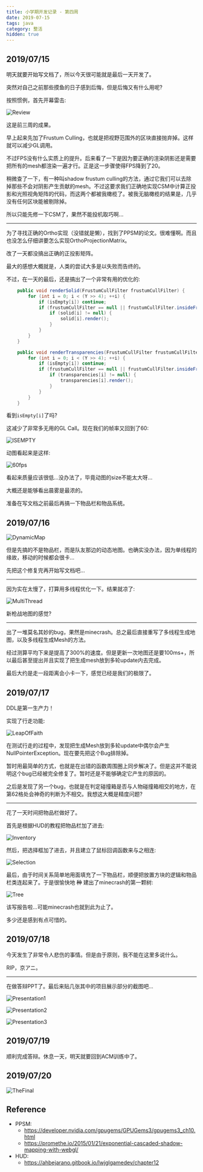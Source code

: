 ```yaml
---
title: 小学期开发记录 - 第四周
date: 2019-07-15
tags: java
category: 整活
hidden: true
---
```


## 2019/07/15

明天就要开始写文档了，所以今天很可能就是最后一天开发了。

突然对自己之前那些摸鱼的日子感到后悔，但是后悔又有什么用呢?

按照惯例，首先开幕雷击:

![Review](Review.png)

这是前三周的成果。

早上起来先加了Frustum Culling，也就是把视野范围外的区块直接抛弃掉。这样就可以减少GL调用。

不过FPS没有什么实质上的提升。后来看了一下是因为要正确的渲染阴影还是需要把所有的mesh都渲染一遍才行。正是这一步骤使得FPS降到了20。

稍微查了一下，有一种叫shadow frustum culling的方法，通过它我们可以去除掉那些不会对阴影产生贡献的mesh。不过这要求我们正确地实现CSM中计算正投影和光照视角矩阵的代码，而这两个都被我橄榄了。被我无脑橄榄的结果是，几乎没有任何区块能被剔除掉。

所以只能先修一下CSM了，果然不能投机取巧啊...

---

为了寻找正确的Ortho实现（没错就是懒），找到了PPSM的论文。很难懂啊。而且也没怎么仔细讲要怎么实现OrthoProjectionMatrix。

改了一天都没搞出正确的正投影矩阵。

最大的感想大概就是，人类的尝试大多是以失败而告终的。

不过，在一天的最后，还是搞出了一个非常有用的优化的:

```java
    public void renderSolid(FrustumCullFilter frustumCullFilter) {
        for (int i = 0; i < (Y >> 4); ++i) {
            if (isEmpty[i]) continue;
            if (frustumCullFilter == null || frustumCullFilter.insideFrustum((x << 4) + (X >> 1), (i << 4) + 8, (z << 4) + (Z >> 1), 13.856406460551018f)) {
                if (solid[i] != null) {
                    solid[i].render();
                }
            }
        }
    }

    public void renderTransparencies(FrustumCullFilter frustumCullFilter) {
        for (int i = 0; i < (Y >> 4); ++i) {
            if (isEmpty[i]) continue;
            if (frustumCullFilter == null || frustumCullFilter.insideFrustum((x << 4) + (X >> 1), (i << 4) + 8, (z << 4) + (Z >> 1), 13.856406460551018f)) {
                if (transparencies[i] != null) {
                    transparencies[i].render();
                }
            }
        }
    }
```

看到`isEmpty[i]`了吗?

这减少了非常多无用的GL Call。现在我们的帧率又回到了60:

![ISEMPTY](ISEMPTY.png)

动图看起来是这样:

![60fps](60fps.gif)

看起来质量应该很低...没办法了，毕竟动图的size不能太大呀...

大概还是能够看出晨雾是最浓的。

准备在写文档之前最后再搞一下物品栏和物品系统。

## 2019/07/16

![DynamicMap](DynamicMap.png)

但是先搞的不是物品栏，而是队友那边的动态地图。也确实没办法，因为单线程的缘故，移动的时候都会很卡...

先把这个修复完再开始写文档吧...

---

因为实在太慢了，打算用多线程优化一下。结果就凉了:

![MultiThread](MultiThread.png)

新枪战地图的感觉?

---

出了一堆莫名其妙的bug，果然是minecrash。总之最后直接重写了多线程生成地图，以及多线程生成Mesh的方法。

经过测算平均下来是提高了300%的速度。但是更新一次地图还是要100ms+，所以最后甚至提出并且实现了把生成mesh放到多轮update内去完成。

最后大约是走一段距离会小卡一下，感觉已经是我们的极限了。

## 2019/07/17

DDL是第一生产力！

实现了行走功能:

![LeapOfFaith](LeapOfFaith.gif)

在测试行走的过程中，发现把生成Mesh放到多轮update中偶尔会产生NullPointerException。现在要先把这个Bug排除掉。

暂时用最简单的方式，也就是在出错的函数周围圈上同步解决了。但是这并不能说明这个bug已经被完全修复了。暂时还是不能够确定它产生的原因的。

之后是发现了另一个bug，也就是在判定碰撞箱是否与人物碰撞箱相交的地方，在第62格处会神奇的判断为不相交。我想这大概是精度问题?

---

花了一天时间把物品栏做好了。

首先是根据HUD的教程把物品栏加了进去:

![Inventory](Inventory.png)

然后，把选择框加了进去，并且建立了鼠标回调函数来与之相连:

![Selection](Selection.png)

最后，由于时间关系简单地用面填充了一下物品栏，顺便把放置方块的逻辑和物品栏类连起来了。于是很愉快地 ~~种~~ 建出了minecrash的第一颗树:

![Tree](Tree.png)

该写报告啦...可能minecrash也就到此为止了。

多少还是感到有点可惜的。

## 2019/07/18

今天发生了非常令人悲伤的事情。但是由于原则，我不能在这里多说什么。

RIP，京アニ。

---

在做答辩PPT了。最后来贴几张其中的项目展示部分的截图吧...

![Presentation1](Presentation1.png)

![Presentation2](Presentation2.png)

![Presentation3](Presentation3.png)

## 2019/07/19

顺利完成答辩。休息一天，明天就要回到ACM训练中了。

## 2019/07/20

![TheFinal](TheFinal.png)

## Reference

- PPSM:
    - https://developer.nvidia.com/gpugems/GPUGems3/gpugems3_ch10.html
    - https://promethe.io/2015/01/21/exponential-cascaded-shadow-mapping-with-webgl/
- HUD:
    - https://ahbejarano.gitbook.io/lwjglgamedev/chapter12
